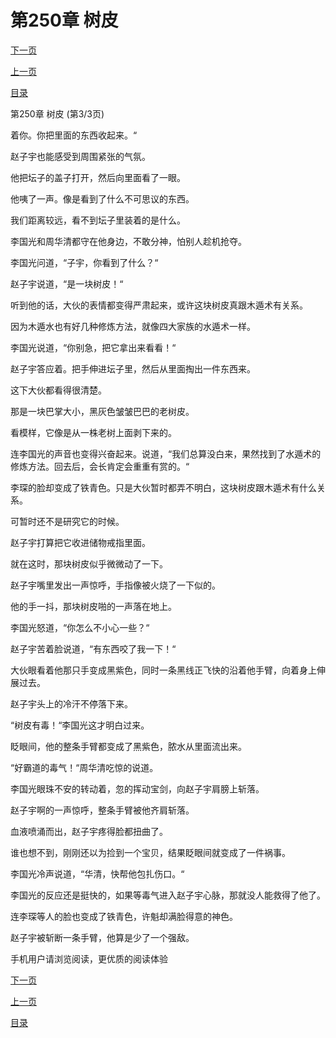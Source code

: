 <h1>第250章   树皮</h1>
            <div><p><a href="./750_%E7%AC%AC251%E7%AB%A0_%E9%BB%91%E8%A1%80%E8%9C%88%E8%9A%A3.md">下一页</a></p><p><a href="./748_%E7%AC%AC250%E7%AB%A0_%E6%A0%91%E7%9A%AE.md">上一页</a></p><p><a href="../">目录</a></p></div>
            <div><p>第250章   树皮 (第3/3页)</p><p>着你。你把里面的东西收起来。“</p><p>赵子宇也能感受到周围紧张的气氛。</p><p>他把坛子的盖子打开，然后向里面看了一眼。</p><p>他咦了一声。像是看到了什么不可思议的东西。</p><p>我们距离较远，看不到坛子里装着的是什么。</p><p>李国光和周华清都守在他身边，不敢分神，怕别人趁机抢夺。</p><p>李国光问道，“子宇，你看到了什么？“</p><p>赵子宇说道，“是一块树皮！“</p><p>听到他的话，大伙的表情都变得严肃起来，或许这块树皮真跟木遁术有关系。</p><p>因为木遁水也有好几种修炼方法，就像四大家族的水遁术一样。</p><p>李国光说道，“你别急，把它拿出来看看！“</p><p>赵子宇答应着。把手伸进坛子里，然后从里面掏出一件东西来。</p><p>这下大伙都看得很清楚。</p><p>那是一块巴掌大小，黑灰色皱皱巴巴的老树皮。</p><p>看模样，它像是从一株老树上面剥下来的。</p><p>连李国光的声音也变得兴奋起来。说道，“我们总算没白来，果然找到了水遁术的修炼方法。回去后，会长肯定会重重有赏的。“</p><p>李琛的脸却变成了铁青色。只是大伙暂时都弄不明白，这块树皮跟木遁术有什么关系。</p><p>可暂时还不是研究它的时候。</p><p>赵子宇打算把它收进储物戒指里面。</p><p>就在这时，那块树皮似乎微微动了一下。</p><p>赵子宇嘴里发出一声惊呼，手指像被火烧了一下似的。</p><p>他的手一抖，那块树皮啪的一声落在地上。</p><p>李国光怒道，“你怎么不小心一些？“</p><p>赵子宇苦着脸说道，“有东西咬了我一下！“</p><p>大伙眼看着他那只手变成黑紫色，同时一条黑线正飞快的沿着他手臂，向着身上伸展过去。</p><p>赵子宇头上的冷汗不停落下来。</p><p>“树皮有毒！“李国光这才明白过来。</p><p>眨眼间，他的整条手臂都变成了黑紫色，脓水从里面流出来。</p><p>“好霸道的毒气！“周华清吃惊的说道。</p><p>李国光眼珠不安的转动着，忽的挥动宝剑，向赵子宇肩膀上斩落。</p><p>赵子宇啊的一声惊呼，整条手臂被他齐肩斩落。</p><p>血液喷涌而出，赵子宇疼得脸都扭曲了。</p><p>谁也想不到，刚刚还以为捡到一个宝贝，结果眨眼间就变成了一件祸事。</p><p>李国光冷声说道，“华清，快帮他包扎伤口。“</p><p>李国光的反应还是挺快的，如果等毒气进入赵子宇心脉，那就没人能救得了他了。</p><p>连李琛等人的脸也变成了铁青色，许魁却满脸得意的神色。</p><p>赵子宇被斩断一条手臂，他算是少了一个强敌。</p><p>手机用户请浏览阅读，更优质的阅读体验</p></div>
            <div><p><a href="./750_%E7%AC%AC251%E7%AB%A0_%E9%BB%91%E8%A1%80%E8%9C%88%E8%9A%A3.md">下一页</a></p><p><a href="./748_%E7%AC%AC250%E7%AB%A0_%E6%A0%91%E7%9A%AE.md">上一页</a></p><p><a href="../">目录</a></p></div>